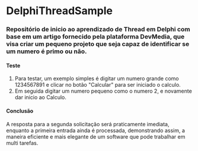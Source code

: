 # DelphiThreadSample
### Repositório de inicio ao aprendizado de Thread em Delphi com base em um artigo fornecido pela plataforma DevMedia, que visa criar um pequeno projeto que seja capaz de identificar se um numero é primo ou não.

#### __Teste__
1. Para testar, um exemplo simples é digitar um numero grande como 1234567891 e clicar no botão "Calcular" para ser iniciado o calculo. 
2. Em seguida digitar um numero pequeno como o numero 2, e novamente dar inicio ao Calculo.

#### Conclusão

A resposta para a segunda solicitação será praticamente imediata, enquanto a primeira entrada ainda é processada, demonstrando assim, a maneira eficiente e mais elegante de um software que pode trabalhar em multi tarefas.
